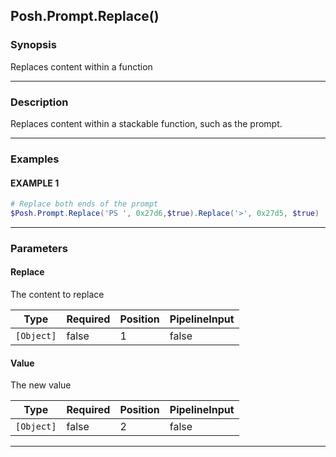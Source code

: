 Posh.Prompt.Replace()
---------------------




### Synopsis
Replaces content within a function



---


### Description

Replaces content within a stackable function, such as the prompt.



---


### Examples
#### EXAMPLE 1
```PowerShell
# Replace both ends of the prompt
$Posh.Prompt.Replace('PS ', 0x27d6,$true).Replace('>', 0x27d5, $true)
```



---


### Parameters
#### **Replace**

The content to replace






|Type      |Required|Position|PipelineInput|
|----------|--------|--------|-------------|
|`[Object]`|false   |1       |false        |



#### **Value**

The new value






|Type      |Required|Position|PipelineInput|
|----------|--------|--------|-------------|
|`[Object]`|false   |2       |false        |





---
